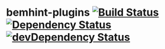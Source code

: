 # bemhint-plugins [![Build Status](https://travis-ci.org/eGavr/bemhint-plugins.svg)](https://travis-ci.org/eGavr/bemhint-plugins) [![Dependency Status](https://david-dm.org/eGavr/bemhint-plugins.svg)](https://david-dm.org/eGavr/bemhint-plugins) [![devDependency Status](https://david-dm.org/eGavr/bemhint-plugins/dev-status.svg)](https://david-dm.org/eGavr/bemhint-plugins#info=devDependencies)
